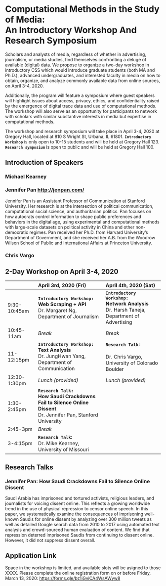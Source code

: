 # Computational Methods in the Study of Media:<br/> An Introductory Workshop And Research Symposium

Scholars and analysts of media, regardless of whether in advertising, journalism, or media studies, find themselves confronting a deluge of available (digital) data. We propose to organize a two-day workshop in introductory CSS which would introduce graduate students (both MA and Ph.D.), advanced undergraduates, and interested faculty in media on how to obtain, organize, and analyze commonly available data from online sources, on April 3-4, 2020.

Additionally, the program will feature a symposium where guest speakers will highlight issues about access, privacy, ethics, and confidentiality raised by the emergence of digital trace data and use of computational methods. The workshop will also serve as an opportunity for participants to network with scholars with similar substantive interests in media but expertise in computational methods.

The workshop and research symposium will take place in April 3-4, 2020 at Gregory Hall, located at 810 S Wright St, Urbana, IL 61801. **`Introductory Workshop`** is only open to 10-15 students and will be held at Gregory Hall 123. **`Research symposium`** is open to public and will be held at Gregory Hall 100.

## Introduction of Speakers 
### Michael Kearney

### Jennifer Pan http://jenpan.com/

Jennifer Pan is an Assistant Professor of Communication at Stanford University. Her research is at the intersection of political communication, computational social science, and authoritarian politics. Pan focuses on how autocrats control information to shape public preferences and behaviors in the digital age, using experimental and computational methods with large-scale datasets on political activity in China and other non-democratic regimes. Pan received her Ph.D. from Harvard University’s Department of Government, and she received her A.B. from the Woodrow Wilson School of Public and International Affairs at Princeton University. 


### Chris Vargo

## 2-Day Workshop on April 3-4, 2020

|&nbsp;&nbsp;&nbsp;| April 3rd, 2020 (Fri)| April 4th, 2020 (Sat)|
| :----------------------- | :------------- | :------------- |
| 9:30-10:45am |**`Introductory Workshop:`**<br/> **Web Scraping  + API** <br/> Dr. Margaret Ng, Department of Journalism|**`Introductory Workshop:`**<br/> **Network Analysis**<br/>Dr. Harsh Taneja, Department of Advertising   |
| 10:45-11am | *Break*  |*Break*  |
| 11-12:15pm | **`Introductory Workshop:`**<br/> **Text Analysis** <br/>Dr. JungHwan Yang, Department of Communication  |**`Research Talk`:<br/>** <br/>Dr. Chris Vargo, University of Colorado Boulder |
| 12:30-1:30pm |   *Lunch (provided)*  |*Lunch (provided)*  |
| 1:30-2:45pm | **`Research Talk:`**<br/> **How Saudi Crackdowns Fail to Silence Online Dissent**<br/> Dr. Jennifer Pan, Stanford University ||
| 2:45-3pm | *Break* ||
| 3-4:15pm | **`Research Talk`:**<br/> Dr. Mike Kearney, University of Missouri ||

## Research Talks
### Jennifer Pan: How Saudi Crackdowns Fail to Silence Online Dissent

Saudi Arabia has imprisoned and tortured activists, religious leaders, and journalists for voicing dissent online. This reflects a growing worldwide trend in the use of physical repression to censor online speech. In this paper, we systematically examine the consequences of imprisoning well-known Saudis for online dissent by analyzing over 300 million tweets as well as detailed Google search data from 2010 to 2017 using automated text analysis and crowd-sourced human evaluation of content. We find that repression deterred imprisoned Saudis from continuing to dissent online. However, it did not suppress dissent overall.

## Application Link
Space in the workshop is limited, and available slots will be asigned to those XXXX. Please complete the online registration form on or before Friday, March 13, 2020:
https://forms.gle/bz1iGviCA4WsAWyw8
